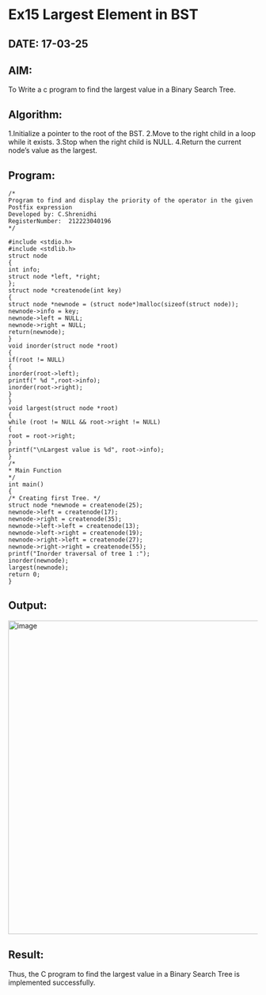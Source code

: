 # Ex15 Largest Element in BST
## DATE: 17-03-25
## AIM:
To Write a c program to find the largest value in a Binary Search Tree.

## Algorithm:
1.Initialize a pointer to the root of the BST.
2.Move to the right child in a loop while it exists.
3.Stop when the right child is NULL.
4.Return the current node’s value as the largest.
## Program:
```
/*
Program to find and display the priority of the operator in the given Postfix expression
Developed by: C.Shrenidhi
RegisterNumber:  212223040196
*/

#include <stdio.h>
#include <stdlib.h>
struct node
{
int info;
struct node *left, *right;
};
struct node *createnode(int key)
{
struct node *newnode = (struct node*)malloc(sizeof(struct node));
newnode->info = key;
newnode->left = NULL;
newnode->right = NULL;
return(newnode);
}
void inorder(struct node *root)
{
if(root != NULL)
{
inorder(root->left);
printf(" %d ",root->info);
inorder(root->right);
}
}
void largest(struct node *root)
{
while (root != NULL && root->right != NULL)
{
root = root->right;
}
printf("\nLargest value is %d", root->info);
}
/*
* Main Function
*/
int main()
{
/* Creating first Tree. */
struct node *newnode = createnode(25);
newnode->left = createnode(17);
newnode->right = createnode(35);
newnode->left->left = createnode(13);
newnode->left->right = createnode(19);
newnode->right->left = createnode(27);
newnode->right->right = createnode(55);
printf("Inorder traversal of tree 1 :");
inorder(newnode);
largest(newnode);
return 0;
}

```

## Output:

<img width="634" alt="image" src="https://github.com/user-attachments/assets/54dfc346-171c-4027-9229-6b0098fb8b38" />




## Result:
Thus, the C program to find the largest value in a Binary Search Tree is implemented successfully.

